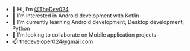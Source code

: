 - 👋 Hi, I’m <a href="https://linkedin.com/in/thedev024">@TheDev024</a>
- 👀 I’m interested in Android development with Kotlin
- 🌱 I’m currently learning Android development, Desktop development, Python
- 💞️ I’m looking to collaborate on Mobile application projects
- 📫 thedeveloper024@gmail.com

<!---
TheDev024/TheDev024 is a ✨ special ✨ repository because its `README.md` (this file) appears on your GitHub profile.
You can click the Preview link to take a look at your changes.
--->
